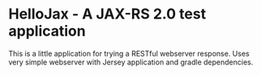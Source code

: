 HelloJax - A JAX-RS 2.0 test application
=====
This is a little application for trying a RESTful webserver response. Uses very simple webserver with
Jersey application and gradle dependencies.
